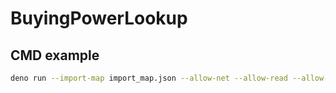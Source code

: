 # BuyingPowerLookup

## CMD example

```sh
deno run --import-map import_map.json --allow-net --allow-read --allow-write saveBinanceDividends.ts
```

